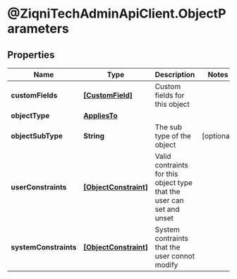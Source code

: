 # @ZiqniTechAdminApiClient.ObjectParameters

## Properties

Name | Type | Description | Notes
------------ | ------------- | ------------- | -------------
**customFields** | [**[CustomField]**](CustomField.md) | Custom fields for this object | 
**objectType** | [**AppliesTo**](AppliesTo.md) |  | 
**objectSubType** | **String** | The sub type of the object | [optional] 
**userConstraints** | [**[ObjectConstraint]**](ObjectConstraint.md) | Valid contraints for this object type that the user can set and unset | 
**systemConstraints** | [**[ObjectConstraint]**](ObjectConstraint.md) | System contraints that the user connot modify | 


